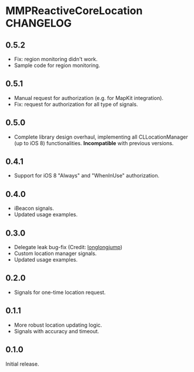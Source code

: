 # MMPReactiveCoreLocation CHANGELOG

## 0.5.2

* Fix: region monitoring didn't work.
* Sample code for region monitoring.

## 0.5.1

* Manual request for authorization (e.g. for MapKit integration).
* Fix: request for authorization for all type of signals.

## 0.5.0

* Complete library design overhaul, implementing all CLLocationManager (up to iOS 8) functionalities. **Incompatible** with previous versions.

## 0.4.1

* Support for iOS 8 "Always" and "WhenInUse" authorization.

## 0.4.0

* iBeacon signals.
* Updated usage examples.

## 0.3.0

* Delegate leak bug-fix (Credit: [longlongjump](https://github.com/longlongjump))
* Custom location manager signals.
* Updated usage examples.

## 0.2.0

* Signals for one-time location request.

## 0.1.1

* More robust location updating logic.
* Signals with accuracy and timeout.

## 0.1.0

Initial release.
